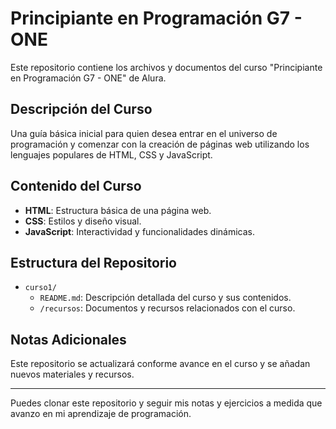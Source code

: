 # Principiante en Programación G7 - ONE

Este repositorio contiene los archivos y documentos del curso "Principiante en Programación G7 - ONE" de Alura.

## Descripción del Curso

Una guía básica inicial para quien desea entrar en el universo de programación y comenzar con la creación de páginas web utilizando los lenguajes populares de HTML, CSS y JavaScript.

## Contenido del Curso

- **HTML**: Estructura básica de una página web.
- **CSS**: Estilos y diseño visual.
- **JavaScript**: Interactividad y funcionalidades dinámicas.

## Estructura del Repositorio

- `curso1/`
  - `README.md`: Descripción detallada del curso y sus contenidos.
  - `/recursos`: Documentos y recursos relacionados con el curso.

## Notas Adicionales

Este repositorio se actualizará conforme avance en el curso y se añadan nuevos materiales y recursos.

---

Puedes clonar este repositorio y seguir mis notas y ejercicios a medida que avanzo en mi aprendizaje de programación.
